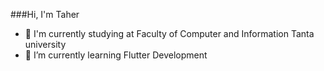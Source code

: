 ###Hi, I'm Taher

- 🔭 I'm currently studying at Faculty of Computer and Information Tanta university
- 🌱 I’m currently learning Flutter Development

